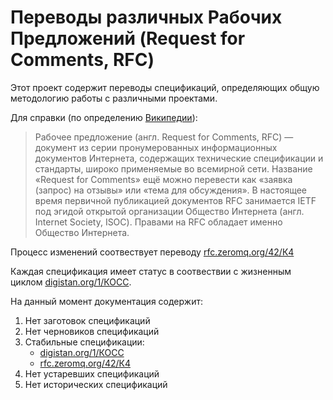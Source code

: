 # Переводы различных Рабочих Предложений (Request for Comments, RFC)
Этот проект содержит переводы спецификаций, определяющих общую методологию работы с различными проектами.

Для справки (по определению [Википедии](https://ru.wikipedia.org/wiki/RFC)):
> Рабочее предложение (англ. Request for Comments, RFC) — документ из серии пронумерованных информационных документов Интернета, содержащих технические спецификации и стандарты, широко применяемые во всемирной сети. Название «Request for Comments» ещё можно перевести как «заявка (запрос) на отзывы» или «тема для обсуждения». В настоящее время первичной публикацией документов RFC занимается IETF под эгидой открытой организации Общество Интернета (англ. Internet Society, ISOC). Правами на RFC обладает именно Общество Интернета.

Процесс изменений соотвествует переводу [rfc.zeromq.org/42/К4](rfc.zeromq.org/42/C4/)

Каждая спецификация имеет статус в соотвествии с жизненным циклом [digistan.org/1/КОСС](digistan.org/1/КОСС).

На данный момент документация содержит:

1. Нет заготовок спецификаций
2. Нет черновиков спецификаций
3. Стабильные спецификации:
    * [digistan.org/1/КОСС](digistan.org/1/КОСС)
    * [rfc.zeromq.org/42/К4](rfc.zeromq.org/42/C4/)
4. Нет устаревших спецификаций
5. Нет исторических спецификаций
